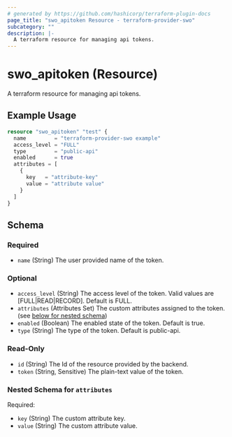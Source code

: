 ```yaml
---
# generated by https://github.com/hashicorp/terraform-plugin-docs
page_title: "swo_apitoken Resource - terraform-provider-swo"
subcategory: ""
description: |-
  A terraform resource for managing api tokens.
---
```


# swo_apitoken (Resource)

A terraform resource for managing api tokens.

## Example Usage

```terraform
resource "swo_apitoken" "test" {
  name         = "terraform-provider-swo example"
  access_level = "FULL"
  type         = "public-api"
  enabled      = true
  attributes = [
    {
      key   = "attribute-key"
      value = "attribute value"
    }
  ]
}
```

<!-- schema generated by tfplugindocs -->
## Schema

### Required

- `name` (String) The user provided name of the token.

### Optional

- `access_level` (String) The access level of the token. Valid values are [FULL|READ|RECORD]. Default is FULL.
- `attributes` (Attributes Set) The custom attributes assigned to the token. (see [below for nested schema](#nestedatt--attributes))
- `enabled` (Boolean) The enabled state of the token. Default is true.
- `type` (String) The type of the token. Default is public-api.

### Read-Only

- `id` (String) The Id of the resource provided by the backend.
- `token` (String, Sensitive) The plain-text value of the token.

<a id="nestedatt--attributes"></a>
### Nested Schema for `attributes`

Required:

- `key` (String) The custom attribute key.
- `value` (String) The custom attribute value.
